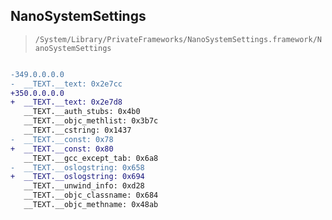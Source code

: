 ## NanoSystemSettings

> `/System/Library/PrivateFrameworks/NanoSystemSettings.framework/NanoSystemSettings`

```diff

-349.0.0.0.0
-  __TEXT.__text: 0x2e7cc
+350.0.0.0.0
+  __TEXT.__text: 0x2e7d8
   __TEXT.__auth_stubs: 0x4b0
   __TEXT.__objc_methlist: 0x3b7c
   __TEXT.__cstring: 0x1437
-  __TEXT.__const: 0x78
+  __TEXT.__const: 0x80
   __TEXT.__gcc_except_tab: 0x6a8
-  __TEXT.__oslogstring: 0x658
+  __TEXT.__oslogstring: 0x694
   __TEXT.__unwind_info: 0xd28
   __TEXT.__objc_classname: 0x684
   __TEXT.__objc_methname: 0x48ab

```
